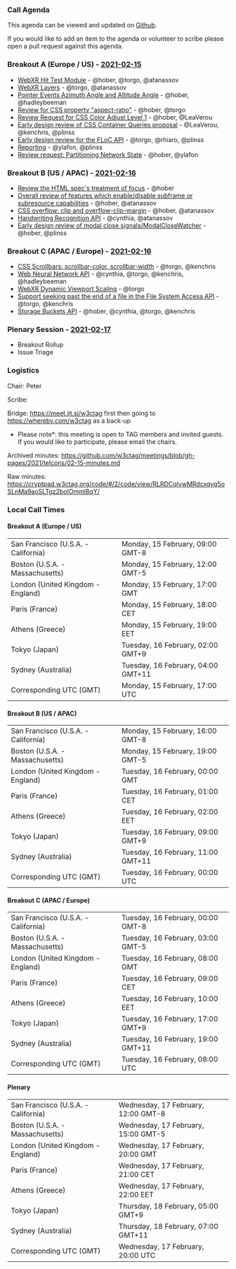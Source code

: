 ### Call Agenda

This agenda can be viewed and updated on [Github](https://github.com/w3ctag/meetings/blob/gh-pages/2021/telcons/02-15-agenda.md).

If you would like to add an item to the agenda or volunteer to scribe please open a pull request against this agenda.

### Breakout A (Europe / US) - [2021-02-15](https://www.timeanddate.com/worldclock/converter.html?iso=20210215T170000&p1=224&p2=43&p3=136&p4=195&p5=26&p6=248&p7=240)

* [WebXR Hit Test Module](https://github.com/w3ctag/design-reviews/issues/463) - @hober, @torgo, @atanassov
* [WebXR Layers](https://github.com/w3ctag/design-reviews/issues/528) - @torgo, @atanassov
* [Pointer Events Azimuth Angle and Altitude Angle](https://github.com/w3ctag/design-reviews/issues/537) - @hober, @hadleybeeman
* [Review for CSS property "aspect-ratio"](https://github.com/w3ctag/design-reviews/issues/559) - @hober, @torgo
* [Review Request for CSS Color Adjust Level 1](https://github.com/w3ctag/design-reviews/issues/583) - @hober, @LeaVerou
* [Early design review of CSS Container Queries proposal](https://github.com/w3ctag/design-reviews/issues/592) - @LeaVerou, @kenchris, @plinss
* [Early design review for the FLoC API](https://github.com/w3ctag/design-reviews/issues/601) - @torgo, @rhiaro, @plinss
* [Reporting](https://github.com/w3ctag/design-reviews/issues/585) - @ylafon, @plinss
* [Review request: Partitioning Network State](https://github.com/w3ctag/design-reviews/issues/596) - @hober, @ylafon

### Breakout B (US / APAC) - [2021-02-16](https://www.timeanddate.com/worldclock/converter.html?iso=20210216T000000&p1=224&p2=43&p3=136&p4=195&p5=26&p6=248&p7=240)

* [Review the HTML spec's treatment of focus](https://github.com/w3ctag/design-reviews/issues/468) - @hober
* [Overall review of features which enable/disable subframe or subresource capabilities](https://github.com/w3ctag/design-reviews/issues/525) - @hober, @atanassov
* [CSS overflow: clip and overflow-clip-margin](https://github.com/w3ctag/design-reviews/issues/579) - @hober, @atanassov
* [Handwriting Recognition API](https://github.com/w3ctag/design-reviews/issues/591) - @cynthia, @atanassov
* [Early design review of modal close signals/ModalCloseWatcher](https://github.com/w3ctag/design-reviews/issues/594) - @hober, @plinss

### Breakout C (APAC / Europe) - [2021-02-16](https://www.timeanddate.com/worldclock/converter.html?iso=20210216T080000&p1=224&p2=43&p3=136&p4=195&p5=26&p6=248&p7=240)

* [CSS Scrollbars: scrollbar-color, scrollbar-width](https://github.com/w3ctag/design-reviews/issues/563) - @torgo, @kenchris
* [Web Neural Network API](https://github.com/w3ctag/design-reviews/issues/570) - @cynthia, @torgo, @kenchris, @hadleybeeman
* [WebXR Dynamic Viewport Scaling](https://github.com/w3ctag/design-reviews/issues/588) - @torgo
* [Support seeking past the end of a file in the File System Access API](https://github.com/w3ctag/design-reviews/issues/600) - @torgo, @kenchris
* [Storage Buckets API](https://github.com/w3ctag/design-reviews/issues/562) - @hober, @cynthia, @torgo, @kenchris

### Plenary Session - [2021-02-17](https://www.timeanddate.com/worldclock/converter.html?iso=20210217T200000&p1=224&p2=43&p3=136&p4=195&p5=26&p6=248&p7=240)

* Breakout Rollup
* Issue Triage

### Logistics

Chair: Peter

Scribe:

Bridge: https://meet.jit.si/w3ctag first then going to https://whereby.com/w3ctag as a back-up

* Please note*: this meeting is open to TAG members and invited guests. If you would like to participate, please email the chairs.

Archived minutes: https://github.com/w3ctag/meetings/blob/gh-pages/2021/telcons/02-15-minutes.md

Raw minutes: https://cryptpad.w3ctag.org/code/#/2/code/view/RLRDCqlywMRdcxqyq5oSLnMa9aoSLTgz2boIOmml8qY/


### Local Call Times

#### Breakout A (Europe / US)

<table>
<tr><td> San Francisco (U.S.A. - California) <td> Monday, 15 February, 09:00 GMT-8</td></tr>
<tr><td> Boston (U.S.A. - Massachusetts) <td> Monday, 15 February, 12:00 GMT-5</td></tr>
<tr><td> London (United Kingdom - England) <td> Monday, 15 February, 17:00 GMT</td></tr>
<tr><td> Paris (France) <td> Monday, 15 February, 18:00 CET</td></tr>
<tr><td> Athens (Greece) <td> Monday, 15 February, 19:00 EET</td></tr>
<tr><td> Tokyo (Japan) <td> Tuesday, 16 February, 02:00 GMT+9</td></tr>
<tr><td> Sydney (Australia) <td> Tuesday, 16 February, 04:00 GMT+11</td></tr>
<tr><td> Corresponding UTC (GMT) <td> Monday, 15 February, 17:00 UTC</td></tr>
</table>

#### Breakout B (US / APAC)

<table>
<tr><td> San Francisco (U.S.A. - California) <td> Monday, 15 February, 16:00 GMT-8</td></tr>
<tr><td> Boston (U.S.A. - Massachusetts) <td> Monday, 15 February, 19:00 GMT-5</td></tr>
<tr><td> London (United Kingdom - England) <td> Tuesday, 16 February, 00:00 GMT</td></tr>
<tr><td> Paris (France) <td> Tuesday, 16 February, 01:00 CET</td></tr>
<tr><td> Athens (Greece) <td> Tuesday, 16 February, 02:00 EET</td></tr>
<tr><td> Tokyo (Japan) <td> Tuesday, 16 February, 09:00 GMT+9</td></tr>
<tr><td> Sydney (Australia) <td> Tuesday, 16 February, 11:00 GMT+11</td></tr>
<tr><td> Corresponding UTC (GMT) <td> Tuesday, 16 February, 00:00 UTC</td></tr>
</table>

#### Breakout C (APAC / Europe)

<table>
<tr><td> San Francisco (U.S.A. - California) <td> Tuesday, 16 February, 00:00 GMT-8</td></tr>
<tr><td> Boston (U.S.A. - Massachusetts) <td> Tuesday, 16 February, 03:00 GMT-5</td></tr>
<tr><td> London (United Kingdom - England) <td> Tuesday, 16 February, 08:00 GMT</td></tr>
<tr><td> Paris (France) <td> Tuesday, 16 February, 09:00 CET</td></tr>
<tr><td> Athens (Greece) <td> Tuesday, 16 February, 10:00 EET</td></tr>
<tr><td> Tokyo (Japan) <td> Tuesday, 16 February, 17:00 GMT+9</td></tr>
<tr><td> Sydney (Australia) <td> Tuesday, 16 February, 19:00 GMT+11</td></tr>
<tr><td> Corresponding UTC (GMT) <td> Tuesday, 16 February, 08:00 UTC</td></tr>
</table>

#### Plenary

<table>
<tr><td> San Francisco (U.S.A. - California) <td> Wednesday, 17 February, 12:00 GMT-8</td></tr>
<tr><td> Boston (U.S.A. - Massachusetts) <td> Wednesday, 17 February, 15:00 GMT-5</td></tr>
<tr><td> London (United Kingdom - England) <td> Wednesday, 17 February, 20:00 GMT</td></tr>
<tr><td> Paris (France) <td> Wednesday, 17 February, 21:00 CET</td></tr>
<tr><td> Athens (Greece) <td> Wednesday, 17 February, 22:00 EET</td></tr>
<tr><td> Tokyo (Japan) <td> Thursday, 18 February, 05:00 GMT+9</td></tr>
<tr><td> Sydney (Australia) <td> Thursday, 18 February, 07:00 GMT+11</td></tr>
<tr><td> Corresponding UTC (GMT) <td> Wednesday, 17 February, 20:00 UTC</td></tr>
</table>
